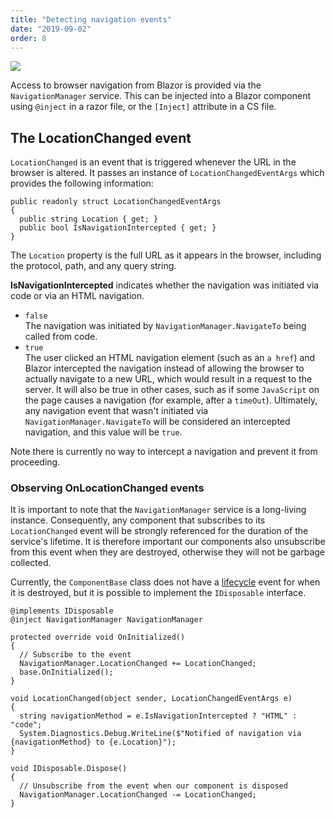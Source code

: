 ```yaml
---
title: "Detecting navigation events"
date: "2019-09-02"
order: 8
---
```


[![](images/SourceLink.png)](https://github.com/mrpmorris/blazor-university/tree/master/src/Routing/NavigatingViaCode)

Access to browser navigation from Blazor is provided via the `NavigationManager` service.
This can be injected into a Blazor component using `@inject` in a razor file, or the `[Inject]` attribute in a CS file.

## The LocationChanged event

`LocationChanged` is an event that is triggered whenever the URL in the browser is altered.
It passes an instance of `LocationChangedEventArgs` which provides the following information:

```razor
public readonly struct LocationChangedEventArgs
{
  public string Location { get; }
  public bool IsNavigationIntercepted { get; }
}
```

The `Location` property is the full URL as it appears in the browser, including the protocol, path, and any query string.

**IsNavigationIntercepted** indicates whether the navigation was initiated via code or via an HTML navigation.

- `false`  
    The navigation was initiated by `NavigationManager.NavigateTo` being called from code.
- `true`  
    The user clicked an HTML navigation element (such as an `a href`) and Blazor intercepted the navigation instead of
    allowing the browser to actually navigate to a new URL, which would result in a request to the server.
    It will also be true in other cases, such as if some `JavaScript` on the page causes a navigation
    (for example, after a `timeOut`).
    Ultimately, any navigation event that wasn't initiated via `NavigationManager.NavigateTo` will be considered an intercepted
    navigation, and this value will be `true`.

Note there is currently no way to intercept a navigation and prevent it from proceeding.

### Observing OnLocationChanged events

It is important to note that the `NavigationManager` service is a long-living instance.
Consequently, any component that subscribes to its `LocationChanged` event will be strongly referenced for the duration
of the service's lifetime.
It is therefore important our components also unsubscribe from this event when they are destroyed,
otherwise they will not be garbage collected.

Currently, the `ComponentBase` class does not have a [lifecycle](http://blazor-university.com/components/component-lifecycles/)
event for when it is destroyed, but it is possible to implement the `IDisposable` interface.

```razor
@implements IDisposable
@inject NavigationManager NavigationManager

protected override void OnInitialized()
{
  // Subscribe to the event
  NavigationManager.LocationChanged += LocationChanged;
  base.OnInitialized();
}

void LocationChanged(object sender, LocationChangedEventArgs e)
{
  string navigationMethod = e.IsNavigationIntercepted ? "HTML" : "code";
  System.Diagnostics.Debug.WriteLine($"Notified of navigation via {navigationMethod} to {e.Location}");
}

void IDisposable.Dispose()
{
  // Unsubscribe from the event when our component is disposed
  NavigationManager.LocationChanged -= LocationChanged;
}
```
